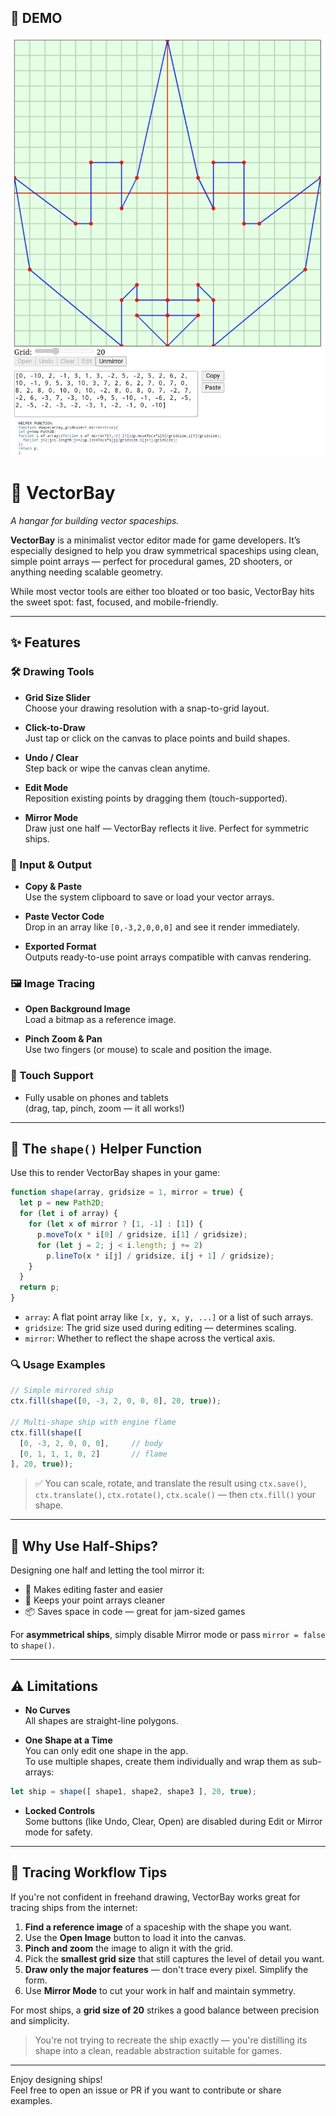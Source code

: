 ## 🚀 DEMO

[![VectorBay screenshot](https://raw.githubusercontent.com/bacionejs/vectorbay/main/README.jpg)](https://bacionejs.github.io/vectorbay/)

# 🚀 VectorBay

*A hangar for building vector spaceships.*

**VectorBay** is a minimalist vector editor made for game developers. It’s especially designed to help you draw symmetrical spaceships using clean, simple point arrays — perfect for procedural games, 2D shooters, or anything needing scalable geometry.

While most vector tools are either too bloated or too basic, VectorBay hits the sweet spot: fast, focused, and mobile-friendly.

---

## ✨ Features

### 🛠 Drawing Tools
- **Grid Size Slider**  
  Choose your drawing resolution with a snap-to-grid layout.
  
- **Click-to-Draw**  
  Just tap or click on the canvas to place points and build shapes.

- **Undo / Clear**  
  Step back or wipe the canvas clean anytime.

- **Edit Mode**  
  Reposition existing points by dragging them (touch-supported).

- **Mirror Mode**  
  Draw just one half — VectorBay reflects it live. Perfect for symmetric ships.

### 📎 Input & Output
- **Copy & Paste**  
  Use the system clipboard to save or load your vector arrays.

- **Paste Vector Code**  
  Drop in an array like `[0,-3,2,0,0,0]` and see it render immediately.

- **Exported Format**  
  Outputs ready-to-use point arrays compatible with canvas rendering.

### 🖼 Image Tracing
- **Open Background Image**  
  Load a bitmap as a reference image.

- **Pinch Zoom & Pan**  
  Use two fingers (or mouse) to scale and position the image.

### 📱 Touch Support
- Fully usable on phones and tablets  
  (drag, tap, pinch, zoom — it all works!)

---

## 🧰 The `shape()` Helper Function

Use this to render VectorBay shapes in your game:

```js
function shape(array, gridsize = 1, mirror = true) {
  let p = new Path2D;
  for (let i of array) {
    for (let x of mirror ? [1, -1] : [1]) {
      p.moveTo(x * i[0] / gridsize, i[1] / gridsize);
      for (let j = 2; j < i.length; j += 2)
        p.lineTo(x * i[j] / gridsize, i[j + 1] / gridsize);
    }
  }
  return p;
}
```

- `array`: A flat point array like `[x, y, x, y, ...]` or a list of such arrays.
- `gridsize`: The grid size used during editing — determines scaling.
- `mirror`: Whether to reflect the shape across the vertical axis.

### 🔍 Usage Examples

```js
// Simple mirrored ship
ctx.fill(shape([0, -3, 2, 0, 0, 0], 20, true));

// Multi-shape ship with engine flame
ctx.fill(shape([
  [0, -3, 2, 0, 0, 0],     // body
  [0, 1, 1, 1, 0, 2]       // flame
], 20, true));
```

> ✅ You can scale, rotate, and translate the result using `ctx.save()`, `ctx.translate()`, `ctx.rotate()`, `ctx.scale()` — then `ctx.fill()` your shape.

---

## 🧠 Why Use Half-Ships?

Designing one half and letting the tool mirror it:

- 🔧 Makes editing faster and easier
- 🧼 Keeps your point arrays cleaner
- 📦 Saves space in code — great for jam-sized games

For **asymmetrical ships**, simply disable Mirror mode or pass `mirror = false` to `shape()`.

---

## ⚠️ Limitations

- **No Curves**  
  All shapes are straight-line polygons.

- **One Shape at a Time**  
  You can only edit one shape in the app.  
  To use multiple shapes, create them individually and wrap them as sub-arrays:

```js
let ship = shape([ shape1, shape2, shape3 ], 20, true);
```

- **Locked Controls**  
  Some buttons (like Undo, Clear, Open) are disabled during Edit or Mirror mode for safety.

---

## 🎯 Tracing Workflow Tips

If you're not confident in freehand drawing, VectorBay works great for tracing ships from the internet:

1. **Find a reference image** of a spaceship with the shape you want.
2. Use the **Open Image** button to load it into the canvas.
3. **Pinch and zoom** the image to align it with the grid.
4. Pick the **smallest grid size** that still captures the level of detail you want.
5. **Draw only the major features** — don't trace every pixel. Simplify the form.
6. Use **Mirror Mode** to cut your work in half and maintain symmetry.

For most ships, a **grid size of 20** strikes a good balance between precision and simplicity.

> You're not trying to recreate the ship exactly — you're distilling its shape into a clean, readable abstraction suitable for games.

---

Enjoy designing ships!  
Feel free to open an issue or PR if you want to contribute or share examples.
